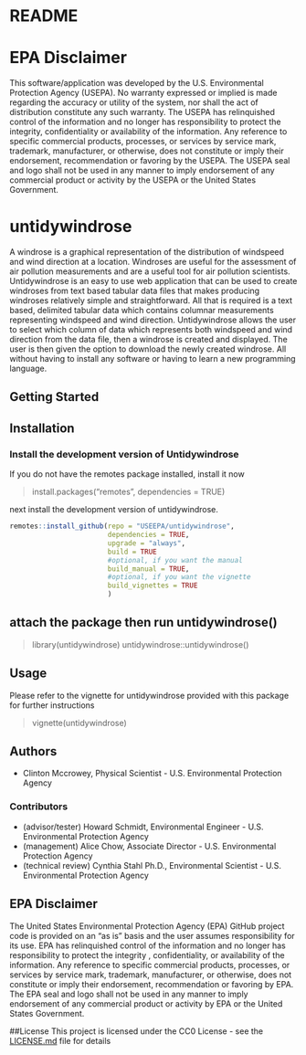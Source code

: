 README
================

# EPA Disclaimer

This software/application was developed by the U.S. Environmental
Protection Agency (USEPA). No warranty expressed or implied is made
regarding the accuracy or utility of the system, nor shall the act of
distribution constitute any such warranty. The USEPA has relinquished
control of the information and no longer has responsibility to protect
the integrity, confidentiality or availability of the information. Any
reference to specific commercial products, processes, or services by
service mark, trademark, manufacturer, or otherwise, does not constitute
or imply their endorsement, recommendation or favoring by the USEPA. The
USEPA seal and logo shall not be used in any manner to imply endorsement
of any commercial product or activity by the USEPA or the United States
Government.

# untidywindrose

A windrose is a graphical representation of the distribution of
windspeed and wind direction at a location. Windroses are useful for the
assessment of air pollution measurements and are a useful tool for air
pollution scientists. Untidywindrose is an easy to use web application
that can be used to create windroses from text based tabular data files
that makes producing windroses relatively simple and straightforward.
All that is required is a text based, delimited tabular data which
contains columnar measurements representing windspeed and wind
direction. Untidywindrose allows the user to select which column of data
which represents both windspeed and wind direction from the data file,
then a windrose is created and displayed. The user is then given the
option to download the newly created windrose. All without having to
install any software or having to learn a new programming language.

## Getting Started

## Installation

### Install the development version of Untidywindrose

If you do not have the remotes package installed, install it now

> install.packages(“remotes”, dependencies = TRUE)

next install the development version of untidywindrose.

``` r
remotes::install_github(repo = "USEEPA/untidywindrose",
                        dependencies = TRUE,
                        upgrade = "always",
                        build = TRUE
                        #optional, if you want the manual
                        build_manual = TRUE,
                        #optional, if you want the vignette
                        build_vignettes = TRUE
                        )
```

## attach the package then run untidywindrose()

> library(untidywindrose) untidywindrose::untidywindrose()

## Usage

Please refer to the vignette for untidywindrose provided with this
package for further instructions

> vignette(untidywindrose)

## Authors

-   Clinton Mccrowey, Physical Scientist - U.S. Environmental Protection
    Agency

### Contributors

-   (advisor/tester) Howard Schmidt, Environmental Engineer - U.S.
    Environmental Protection Agency
-   (management) Alice Chow, Associate Director - U.S. Environmental
    Protection Agency
-   (technical review) Cynthia Stahl Ph.D., Environmental Scientist -
    U.S. Environmental Protection Agency

## EPA Disclaimer

The United States Environmental Protection Agency (EPA) GitHub project
code is provided on an “as is” basis and the user assumes responsibility
for its use. EPA has relinquished control of the information and no
longer has responsibility to protect the integrity , confidentiality, or
availability of the information. Any reference to specific commercial
products, processes, or services by service mark, trademark,
manufacturer, or otherwise, does not constitute or imply their
endorsement, recommendation or favoring by EPA. The EPA seal and logo
shall not be used in any manner to imply endorsement of any commercial
product or activity by EPA or the United States Government.

\#\#License This project is licensed under the CC0 License - see the
[LICENSE.md](LICENSE.md) file for details
